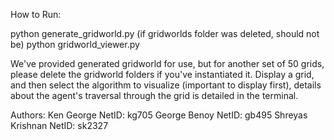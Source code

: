 How to Run:

python generate_gridworld.py (if gridworlds folder was deleted, should not be)
python gridworld_viewer.py

We've provided generated gridworld for use, but for another set of 50 grids, please delete the gridworld folders if you've instantiated it. Display a grid, and then select the algorithm to visualize (important to display first), details about the agent's traversal through the grid is detailed in the terminal.

Authors:
Ken George NetID: kg705
George Benoy NetID: gb495
Shreyas Krishnan NetID: sk2327